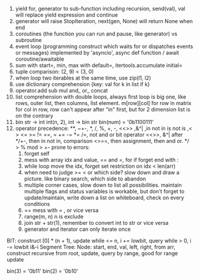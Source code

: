 1. yield for, generator to sub-function including recursion, send(val), val will replace yield expression and continue
2. generator will raise StopIteration, next(gen, None) will return None when end
3. coroutines (the function you can run and pause, like generator) vs subroutine
4. event loop (programming construct which waits for or dispatches events or messages) implemented by 'asyncio', async def function / await coroutine/awaitable
5. sum with start=, min, max with default=, itertools.accumulate initial=
6. tuple comparison: (2, 9) < (3, 0)
7. when loop two iterables at the same time, use zip(l1, l2) 
8. use dictionary comprehension {key: val for k in list if k}
9. operator.add sub mul and_ or_ concat
10. list comprehension with double loops, always first loop is big one, like rows, outer list, then columns, list element.  m[row][col] for row in matrix for col in row, row can't appear after "in" first, but for 2 dimension list is on the contrary
11. bin str -> int int(n, 2), int -> bin str bin(num) = '0b1100111'
12. operator precedence: **, ~+-, *, /, %, +, -, <<>> ,&^| ,in not in is not is ,< > <= >= != ==, = += -= *= /=, not and or
bit operator <<>>, &^| after */+-, then in not in, comparison <>==, then assignment, then and or. */ > % mod > +-
prone to errors:
    1. forget self
    2. mess with array idx and value,  == and =, for if forget end with :
    3. while loop move the idx, forget set restriction on idx < len(arr)
    4. when need to judge >= < or which side? slow down and draw a picture. like binary search, which side to abandon
    5. multiple corner cases, slow down to list all possibilities. maintain multiple flags and status variables is workable, but don't forget to update/maintain, write down a list on whiteboard, check on every conditions
    6. == mess with = , or vice versa
    7. range(m, n) n is exclude
    8. join str + str(1), remember to convert int to str or vice versa
    9. generator and iterator can only iterate once



BIT: construct [0] * (n + 1), update while <= n, i += lowbit, query while > 0, i -= lowbit i&-i
Segment Tree: Node: start, end, val, left, right, from arr, construct recursive from root, update, query by range, good for range update

bin(3) = '0b11'
bin(2) = '0b10'

